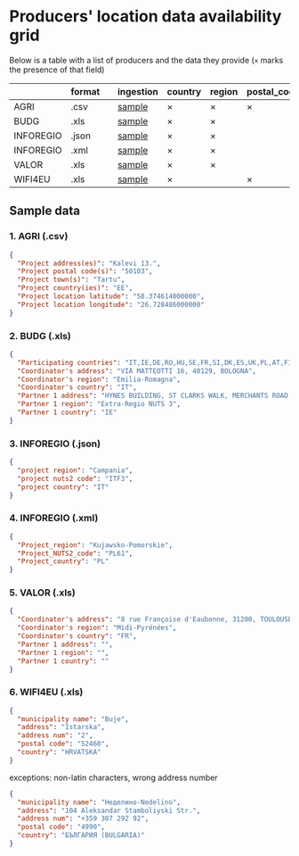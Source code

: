 # Producers' location data availability grid

Below is a table with a list of producers and the data they provide (`×` marks the presence of that field)

|           | format |     | ingestion             | country | region | postal_code | locality | street | nuts | lat/long |
| --------- | ------ | --- | --------------------- | ------- | ------ | ----------- | -------- | ------ | ---- | -------- |
| AGRI      | .csv   |     | [sample](#agri1)      | ×       | ×      | ×           | ×        | ×      |      | ×        |
| BUDG      | .xls   |     | [sample](#budg1)      | ×       | ×      |             |          | ×      |      |          |
| INFOREGIO | .json  |     | [sample](#inforegio1) | ×       | ×      |             |          |        | ×    |          |
| INFOREGIO | .xml   |     | [sample](#inforegio2) | ×       | ×      |             |          |        | ×    |          |
| VALOR     | .xls   |     | [sample](#valor1)     | ×       | ×      |             |          | ×      |      |          |
| WIFI4EU   | .xls   |     | [sample](#wifi4eu1)   | ×       |        | ×           | ×        | ×      |      |          |

## Sample data

### <a name="agri1"></a>1. AGRI (.csv)

```json
{
  "Project address(es)": "Kalevi 13.",
  "Project postal code(s)": "50103",
  "Project town(s)": "Tartu",
  "Project country(ies)": "EE",
  "Project location latitude": "58.374614000000",
  "Project location longitude": "26.728486000000"
}
```

### <a name="budg1"></a>2. BUDG (.xls)

```json
{
  "Participating countries": "IT,IE,DE,RO,HU,SE,FR,SI,DK,ES,UK,PL,AT,FI,BE",
  "Coordinator's address": "VIA MATTEOTTI 16, 40129, BOLOGNA",
  "Coordinator's region": "Emilia-Romagna",
  "Coordinator's country": "IT",
  "Partner 1 address": "HYNES BUILDING, ST CLARKS WALK, MERCHANTS ROAD, GALWAY",
  "Partner 1 region": "Extra-Regio NUTS 3",
  "Partner 1 country": "IE"
}
```

### <a name="inforegio1"></a>3. INFOREGIO (.json)

```json
{
  "project region": "Campania",
  "project nuts2 code": "ITF3",
  "project country": "IT"
}
```

### <a name="inforegio2"></a>4. INFOREGIO (.xml)

```json
{
  "Project_region": "Kujawsko-Pomorskie",
  "Project_NUTS2_code": "PL61",
  "Project_country": "PL"
}
```

### <a name="valor1"></a>5. VALOR (.xls)

```json
{
  "Coordinator's address": "8 rue Françoise d'Eaubonne, 31200, TOULOUSE",
  "Coordinator's region": "Midi-Pyrénées",
  "Coordinator's country": "FR",
  "Partner 1 address": "",
  "Partner 1 region": "",
  "Partner 1 country": ""
}
```

### <a name="wifi4eu1"></a>6. WIFI4EU (.xls)

```json
{
  "municipality name": "Buje",
  "address": "Istarska",
  "address num": "2",
  "postal code": "52460",
  "country": "HRVATSKA"
}
```

exceptions: non-latin characters, wrong address number

```json
{
  "municipality name": "Неделино-Nedelino",
  "address": "104 Aleksandar Stamboliyski Str.",
  "address num": "+359 307 292 92",
  "postal code": "4990",
  "country": "БЪЛГАРИЯ (BULGARIA)"
}
```
